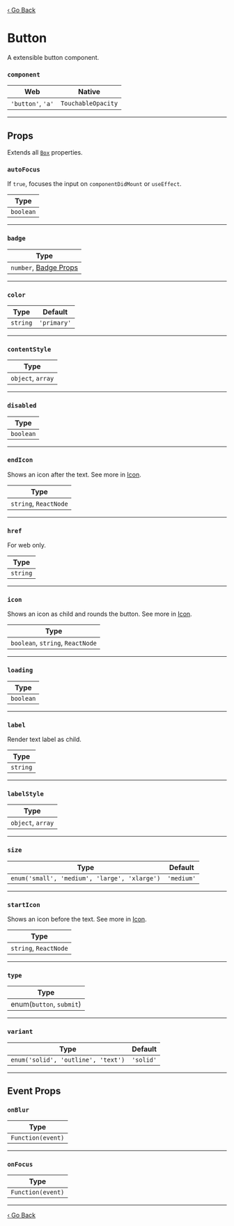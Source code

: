 [‹ Go Back](README.md)

# Button
A extensible button component.

### `component`

| Web               | Native             |
|-------------------|--------------------|
| `'button'`, `'a'` | `TouchableOpacity` |

---

## Props
Extends all [`Box`](Box.md) properties.

### `autoFocus`

If `true`, focuses the input on `componentDidMount` or `useEffect`.

| Type      |
|-----------|
| `boolean` |

---

### `badge`

| Type                              |
|-----------------------------------|
| `number`, [Badge Props](Badge.md) |

---

### `color`

| Type     | Default     |
|----------|-------------|
| `string` | `'primary'` |

---

### `contentStyle`

| Type              |
|-------------------|
| `object`, `array` |

---

### `disabled`

| Type      |
|-----------|
| `boolean` |

---

### `endIcon`

Shows an icon after the text. See more in [Icon](Icon.md).

| Type                  |
|-----------------------|
| `string`, `ReactNode` |

---

### `href`

For web only.

| Type     |
|----------|
| `string` |

---

### `icon`

Shows an icon as child and rounds the button. See more in [Icon](Icon.md).

| Type                             |
|----------------------------------|
| `boolean`, `string`, `ReactNode` |

---

### `loading`

| Type      |
|-----------|
| `boolean` |

---

### `label`

Render text label as child.

| Type     |
|----------|
| `string` |

---

### `labelStyle`

| Type              |
|-------------------|
| `object`, `array` |

---

### `size`

| Type                                         | Default    |
|----------------------------------------------|------------|
| `enum('small', 'medium', 'large', 'xlarge')` | `'medium'` |

---

### `startIcon`

Shows an icon before the text. See more in [Icon](Icon.md).

| Type                  |
|-----------------------|
| `string`, `ReactNode` |

---

### `type`

| Type                     |
|--------------------------|
| enum(`button`, `submit`) |

---

### `variant`

| Type                               | Default   |
|------------------------------------|-----------|
| `enum('solid', 'outline', 'text')` | `'solid'` |

---

## Event Props

### `onBlur`

| Type              |
|-------------------|
| `Function(event)` |

---

### `onFocus`

| Type              |
|-------------------|
| `Function(event)` |

---

[‹ Go Back](README.md)
